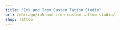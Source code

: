 ```yaml
---
title: "Ink and Iron Custom Tattoo Studio"
url: /chicago/ink-and-iron-custom-tattoo-studio/
shop: Tattoo
---
```


